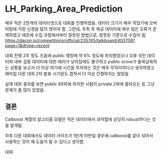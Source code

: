 # LH_Parking_Area_Prediction

매우 적은 2천개의 데이터셋으로 대회를 진행하였음. 데이터 크기가 매우 작았기에 오버피팅에 가장 신경을 많이 썼어야 함.
그런데, 주최 측 제공 데이터에 매우 많은 오류가 존재하였고 애초에 수집 과정에서부터 잘못된 방법으로, 잘못된 기준으로 수집이 됨.
https://dacon.io/competitions/official/235745/talkboard/403708?page=1&dtype=recent

대회 진행 2주 정도 즈음에 public 랭킹에 약 6% 정도에 위치했었으나 오류 섞인 데이터와 내부 검증 데이터에 대한 에러가 낮아짐에도 불구하고 
public score가 들쑥날쑥하는 상황을 보고서 더 이상 여기에 시간을 투자하는 것은 매우 무의미하다고 생각하였고 때마침 다른 대회 2차 발표 시기랑도 겹쳐서
더 이상 진행하지는 않았음

실제 대회 결과를 보면 public 60위에 위치한 사람이 private 2위에 올라오는 등 그냥 문제가 좀 많이 있었음.

## 결론

Catboost 계열의 알고리즘 모델은 적은 데이터에서 과적합에 상당히 robust하다는 것을 알게됨.
 
차후 다른 대회에서도 데이터 사이즈가 1만개 미만일 경우에 catboost를 같이 섞어서 사용하는 것이 꽤 도움이 될 수 있다고 생각함. 

대회

